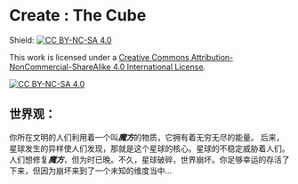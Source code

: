 # Create : The Cube
Shield: [![CC BY-NC-SA 4.0][cc-by-nc-sa-shield]][cc-by-nc-sa]

This work is licensed under a
[Creative Commons Attribution-NonCommercial-ShareAlike 4.0 International License][cc-by-nc-sa].

[![CC BY-NC-SA 4.0][cc-by-nc-sa-image]][cc-by-nc-sa]

[cc-by-nc-sa]: http://creativecommons.org/licenses/by-nc-sa/4.0/
[cc-by-nc-sa-image]: https://licensebuttons.net/l/by-nc-sa/4.0/88x31.png
[cc-by-nc-sa-shield]: https://img.shields.io/badge/License-CC%20BY--NC--SA%204.0-lightgrey.svg
## 世界观：
你所在文明的人们利用着一个叫***魔方***的物质，它拥有着无穷无尽的能量。
后来，星球发生的异样使人们发现，那就是这个星球的核心。星球的不稳定威胁着人们。人们想修复***魔方***，但为时已晚。不久，星球破碎，世界崩坏。你足够幸运的存活了下来，但因为崩坏来到了一个未知的维度当中...